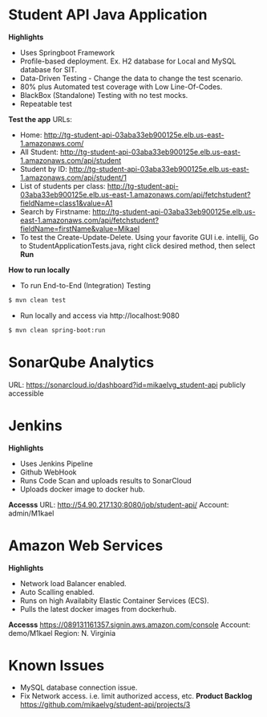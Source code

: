 # Student API Java Application
**Highlights**
  - Uses Springboot Framework
  - Profile-based deployment. Ex. H2 database for Local and MySQL database for SIT.
  - Data-Driven Testing - Change the data to change the test scenario.
  - 80% plus Automated test coverage with Low Line-Of-Codes.
  - BlackBox (Standalone) Testing with no test mocks.
  - Repeatable test
  
**Test the app**
URLs: 
- Home: http://tg-student-api-03aba33eb900125e.elb.us-east-1.amazonaws.com/
- All Student: http://tg-student-api-03aba33eb900125e.elb.us-east-1.amazonaws.com/api/student
- Student by ID: http://tg-student-api-03aba33eb900125e.elb.us-east-1.amazonaws.com/api/student/1
- List of students per class: http://tg-student-api-03aba33eb900125e.elb.us-east-1.amazonaws.com/api/fetchstudent?fieldName=class1&value=A1
- Search by Firstname: http://tg-student-api-03aba33eb900125e.elb.us-east-1.amazonaws.com/api/fetchstudent?fieldName=firstName&value=Mikael
- To test the Create-Update-Delete. Using your favorite GUI i.e. intellij, Go to StudentApplicationTests.java, right click desired method, then select **Run <method name>** 

**How to run locally**
- To run End-to-End (Integration) Testing
```sh
$ mvn clean test
```
- Run locally and access via http://localhost:9080
```sh
$ mvn clean spring-boot:run
```
# SonarQube Analytics
URL: https://sonarcloud.io/dashboard?id=mikaelvg_student-api
publicly accessible

# Jenkins
**Highlights**
- Uses Jenkins Pipeline
- Github WebHook
- Runs Code Scan and uploads results to SonarCloud
- Uploads docker image to docker hub.

**Accesss**
URL: http://54.90.217.130:8080/job/student-api/
Account: admin/M1kael

# Amazon Web Services
**Highlights**
- Network load Balancer enabled.
- Auto Scalling enabled.
- Runs on high Availabity Elastic Container Services (ECS).
- Pulls the latest docker images from dockerhub.

**Accesss**
https://089131161357.signin.aws.amazon.com/console
Account: demo/M1kael
Region: N. Virginia


# Known Issues
- MySQL database connection issue.
- Fix Network access. i.e. limit authorized access, etc.
**Product Backlog**
https://github.com/mikaelvg/student-api/projects/3
